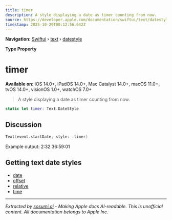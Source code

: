 ```yaml
---
title: timer
description: A style displaying a date as timer counting from now.
source: https://developer.apple.com/documentation/swiftui/text/datestyle/timer
timestamp: 2025-10-29T00:12:56.642Z
---
```


**Navigation:** [Swiftui](/documentation/swiftui) › [text](/documentation/swiftui/text) › [datestyle](/documentation/swiftui/text/datestyle)

**Type Property**

# timer

**Available on:** iOS 14.0+, iPadOS 14.0+, Mac Catalyst 14.0+, macOS 11.0+, tvOS 14.0+, visionOS 1.0+, watchOS 7.0+

> A style displaying a date as timer counting from now.

```swift
static let timer: Text.DateStyle
```

## Discussion

```swift
Text(event.startDate, style: .timer)
```

Example output: 2:32 36:59:01

## Getting text date styles

- [date](/documentation/swiftui/text/datestyle/date)
- [offset](/documentation/swiftui/text/datestyle/offset)
- [relative](/documentation/swiftui/text/datestyle/relative)
- [time](/documentation/swiftui/text/datestyle/time)

---

*Extracted by [sosumi.ai](https://sosumi.ai) - Making Apple docs AI-readable.*
*This is unofficial content. All documentation belongs to Apple Inc.*
